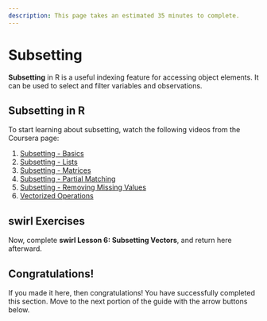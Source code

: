 ```yaml
---
description: This page takes an estimated 35 minutes to complete.
---
```


# Subsetting

**Subsetting** in R is a useful indexing feature for accessing object elements. It can be used to select and filter variables and observations.

## Subsetting in R

To start learning about subsetting, watch the following videos from the Coursera page:

1. [Subsetting - Basics](https://www.coursera.org/learn/r-programming/lecture/JDoLX/subsetting-basics)
2. [Subsetting - Lists](https://www.coursera.org/learn/r-programming/lecture/hVKHm/subsetting-lists)
3. [Subsetting - Matrices](https://www.coursera.org/learn/r-programming/lecture/4gSc1/subsetting-matrices)
4. [Subsetting - Partial Matching](https://www.coursera.org/learn/r-programming/lecture/e284V/subsetting-partial-matching)
5. [Subsetting - Removing Missing Values](https://www.coursera.org/learn/r-programming/lecture/Qy8bH/subsetting-removing-missing-values)
6. [Vectorized Operations](https://www.coursera.org/learn/r-programming/lecture/nobfZ/vectorized-operations)

## swirl Exercises

Now, complete **swirl Lesson 6: Subsetting Vectors**, and return here afterward.

## Congratulations!

If you made it here, then congratulations! You have successfully completed this section. Move to the next portion of the guide with the arrow buttons below.

